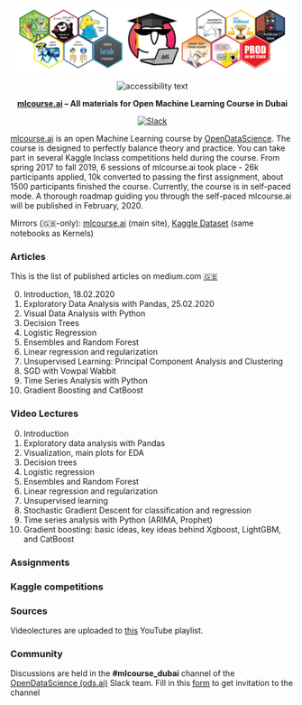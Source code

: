 <div align="center">

![ODS stickers](https://github.com/Yorko/mlcourse.ai/blob/master/img/ods_stickers.jpg)

<p align="center">
  <img src="https://github.com/DmitriiDenisov/mlcourse_dubai/blob/master/df-dubai-logo.png" width="300" alt="accessibility text">
</p>

**[mlcourse.ai](https://mlcourse.ai) – All materials for Open Machine Learning Course in Dubai**

[![Slack](https://img.shields.io/badge/slack-ods.ai-green)]()

</div>
  
[mlcourse.ai](https://mlcourse.ai) is an open Machine Learning course by [OpenDataScience](https://ods.ai/en/). The course is designed to perfectly balance theory and practice. You can take part in several Kaggle Inclass competitions held during the course. From spring 2017 to fall 2019, 6 sessions of mlcourse.ai took place - 26k participants applied, 10k converted to passing the first assignment, about 1500 participants finished the course. Currently, the course is in self-paced mode. A thorough roadmap guiding you through the self-paced mlcourse.ai will be published in February, 2020. 

Mirrors (:uk:-only): [mlcourse.ai](https://mlcourse.ai) (main site), [Kaggle Dataset](https://www.kaggle.com/kashnitsky/mlcourse) (same notebooks as Kernels)

### Articles
This is the list of published articles on medium.com [:uk:](https://medium.com/open-machine-learning-course)

0. Introduction, 18.02.2020
1. Exploratory Data Analysis with Pandas, 25.02.2020
2. Visual Data Analysis with Python
3. Decision Trees
4. Logistic Regression
5. Ensembles and Random Forest
6. Linear regression and regularization
7. Unsupervised Learning: Principal Component Analysis and Clustering
8. SGD with Vowpal Wabbit
9. Time Series Analysis with Python
10. Gradient Boosting and CatBoost

### Video Lectures

0. Introduction
1. Exploratory data analysis with Pandas
2. Visualization, main plots for EDA
3. Decision trees
4. Logistic regression
5. Ensembles and Random Forest
6. Linear regression and regularization
7. Unsupervised learning
8. Stochastic Gradient Descent for classification and regression
9. Time series analysis with Python (ARIMA, Prophet)
10. Gradient boosting: basic ideas, key ideas behind Xgboost, LightGBM, and CatBoost

### Assignments


### Kaggle competitions

### Sources
Videolectures are uploaded to [this](https://bit.ly/2zY6Xe2) YouTube playlist.


### Community
Discussions are held in the **#mlcourse_dubai** channel of the [OpenDataScience (ods.ai)](https://ods.ai/en/) Slack team.
Fill in this [form]() to get invitation to the channel 

